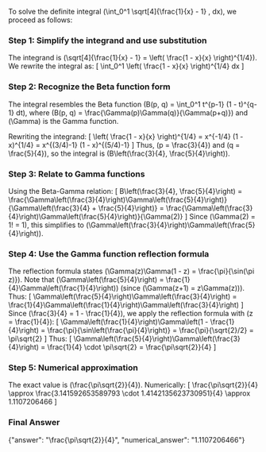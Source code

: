 

To solve the definite integral \(\int_0^1 \sqrt[4]{\frac{1}{x} - 1} \, dx\), we proceed as follows:

### Step 1: Simplify the integrand and use substitution
The integrand is \(\sqrt[4]{\frac{1}{x} - 1} = \left( \frac{1 - x}{x} \right)^{1/4}\). We rewrite the integral as:
\[
\int_0^1 \left( \frac{1 - x}{x} \right)^{1/4} dx
\]

### Step 2: Recognize the Beta function form
The integral resembles the Beta function \(B(p, q) = \int_0^1 t^{p-1} (1 - t)^{q-1} dt\), where \(B(p, q) = \frac{\Gamma(p)\Gamma(q)}{\Gamma(p+q)}\) and \(\Gamma\) is the Gamma function. 

Rewriting the integrand:
\[
\left( \frac{1 - x}{x} \right)^{1/4} = x^{-1/4} (1 - x)^{1/4} = x^{(3/4)-1} (1 - x)^{(5/4)-1}
\]
Thus, \(p = \frac{3}{4}\) and \(q = \frac{5}{4}\), so the integral is \(B\left(\frac{3}{4}, \frac{5}{4}\right)\).

### Step 3: Relate to Gamma functions
Using the Beta-Gamma relation:
\[
B\left(\frac{3}{4}, \frac{5}{4}\right) = \frac{\Gamma\left(\frac{3}{4}\right)\Gamma\left(\frac{5}{4}\right)}{\Gamma\left(\frac{3}{4} + \frac{5}{4}\right)} = \frac{\Gamma\left(\frac{3}{4}\right)\Gamma\left(\frac{5}{4}\right)}{\Gamma(2)}
\]
Since \(\Gamma(2) = 1! = 1\), this simplifies to \(\Gamma\left(\frac{3}{4}\right)\Gamma\left(\frac{5}{4}\right)\).

### Step 4: Use the Gamma function reflection formula
The reflection formula states \(\Gamma(z)\Gamma(1 - z) = \frac{\pi}{\sin(\pi z)}\). Note that \(\Gamma\left(\frac{5}{4}\right) = \frac{1}{4}\Gamma\left(\frac{1}{4}\right)\) (since \(\Gamma(z+1) = z\Gamma(z)\)). Thus:
\[
\Gamma\left(\frac{5}{4}\right)\Gamma\left(\frac{3}{4}\right) = \frac{1}{4}\Gamma\left(\frac{1}{4}\right)\Gamma\left(\frac{3}{4}\right)
\]
Since \(\frac{3}{4} = 1 - \frac{1}{4}\), we apply the reflection formula with \(z = \frac{1}{4}\):
\[
\Gamma\left(\frac{1}{4}\right)\Gamma\left(1 - \frac{1}{4}\right) = \frac{\pi}{\sin\left(\frac{\pi}{4}\right)} = \frac{\pi}{\sqrt{2}/2} = \pi\sqrt{2}
\]
Thus:
\[
\Gamma\left(\frac{5}{4}\right)\Gamma\left(\frac{3}{4}\right) = \frac{1}{4} \cdot \pi\sqrt{2} = \frac{\pi\sqrt{2}}{4}
\]

### Step 5: Numerical approximation
The exact value is \(\frac{\pi\sqrt{2}}{4}\). Numerically:
\[
\frac{\pi\sqrt{2}}{4} \approx \frac{3.141592653589793 \cdot 1.4142135623730951}{4} \approx 1.1107206466
\]

### Final Answer
{"answer": "\\frac{\\pi\\sqrt{2}}{4}", "numerical_answer": "1.1107206466"}